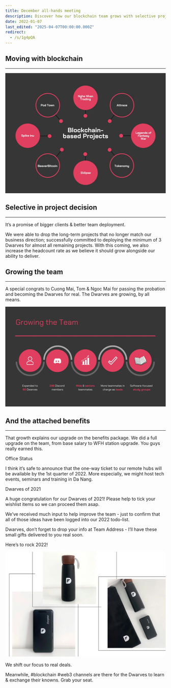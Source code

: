 ```yaml
---
title: December all-hands meeting
description: Discover how our blockchain team grows with selective project focus, upgraded benefits, and remote work opportunities while embracing real deals and Web3 learning.
date: 2022-01-07
last_edited: "2025-04-07T00:00:00.000Z"
redirect:
  - /s/1g4pQA
---
```


## Moving with blockchain

---

![](assets/notion-image-1744007399532-vkmfd.webp)

## Selective in project decision

---

It’s a promise of bigger clients & better team deployment.

We were able to drop the long-term projects that no longer match our business direction; successfully committed to deploying the minimum of 3 Dwarves for almost all remaining projects. With this coming, we also increase the headcount rate as we believe it should grow alongside our ability to deliver.

## Growing the team

---

A special congrats to Cuong Mai, Tom & Ngoc Mai for passing the probation and becoming the Dwarves for real. The Dwarves are growing, by all means.

![](assets/notion-image-1744007400519-ypyzr.webp)

## And the attached benefits

---

That growth explains our upgrade on the benefits package. We did a full upgrade on the team, from base salary to WFH station upgrade. You guys really earned this.

Office Status

I think it’s safe to announce that the one-way ticket to our remote hubs will be available by the 1st quarter of 2022. More especially, we might host tech events, seminars and training in Da Nang.

Dwarves of 2021

A huge congratulation for our Dwarves of 2021! Please help to tick your wishlist items so we can proceed them asap.

We’ve received much input to help improve the team - just to confirm that all of those ideas have been logged into our 2022 todo-list.

Dwarves, don’t forget to drop your info at Team Address - I’ll have these small gifts delivered to you real soon.

Here’s to rock 2022!

![](assets/notion-image-1744007403130-30xm1.webp)

We shift our focus to real deals.

Meanwhile, #blockchain #web3 channels are there for the Dwarves to learn & exchange their knowns. Grab your seat.
